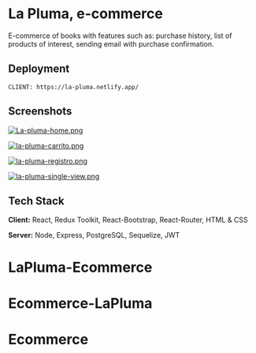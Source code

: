 # La Pluma, e-commerce

E-commerce of books with features such as: purchase history, list of products of interest, sending email with
purchase confirmation.

## Deployment

```
CLIENT: https://la-pluma.netlify.app/
```


## Screenshots

[![La-pluma-home.png](https://i.postimg.cc/0yy8GtDX/La-pluma-home.png)](https://postimg.cc/1fbhsrWD)

[![la-pluma-carrito.png](https://i.postimg.cc/TPSY3ry7/la-pluma-carrito.png)](https://postimg.cc/zLC1dHFK)

[![la-pluma-registro.png](https://i.postimg.cc/ry5FqRqj/la-pluma-registro.png)](https://postimg.cc/jCdrX5wn)

[![la-pluma-single-view.png](https://i.postimg.cc/15PRXRtQ/la-pluma-single-view.png)](https://postimg.cc/8sKgnSMK)
## Tech Stack

**Client:** React, Redux Toolkit, React-Bootstrap, React-Router, HTML & CSS

**Server:** Node, Express, PostgreSQL, Sequelize, JWT
# LaPluma-Ecommerce
# Ecommerce-LaPluma
# Ecommerce
